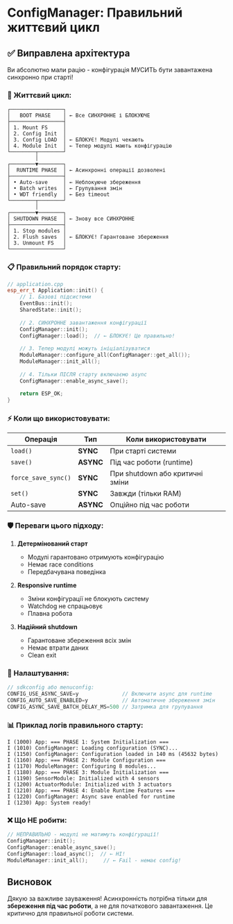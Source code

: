 # ConfigManager: Правильний життєвий цикл

## ✅ Виправлена архітектура

Ви абсолютно мали рацію - конфігурація МУСИТЬ бути завантажена синхронно при старті!

### 🔄 Життєвий цикл:

```
┌─────────────────┐
│   BOOT PHASE    │ ← Все СИНХРОННЕ і БЛОКУЮЧЕ
├─────────────────┤
│ 1. Mount FS     │
│ 2. Config Init  │
│ 3. Config LOAD  │ ← БЛОКУЄ! Модулі чекають
│ 4. Module Init  │ ← Тепер модулі мають конфігурацію
└────────┬────────┘
         │
┌────────▼────────┐
│  RUNTIME PHASE  │ ← Асинхронні операції дозволені
├─────────────────┤
│ • Auto-save     │ ← Неблокуюче збереження
│ • Batch writes  │ ← Групування змін
│ • WDT friendly  │ ← Без timeout
└────────┬────────┘
         │
┌────────▼────────┐
│ SHUTDOWN PHASE  │ ← Знову все СИНХРОННЕ
├─────────────────┤
│ 1. Stop modules │
│ 2. Flush saves  │ ← БЛОКУЄ! Гарантоване збереження
│ 3. Unmount FS   │
└─────────────────┘
```

### 📋 Правильний порядок старту:

```cpp
// application.cpp
esp_err_t Application::init() {
    // 1. Базові підсистеми
    EventBus::init();
    SharedState::init();
    
    // 2. СИНХРОННЕ завантаження конфігурації
    ConfigManager::init();
    ConfigManager::load();  // ← БЛОКУЄ! Це правильно!
    
    // 3. Тепер модулі можуть ініціалізуватися
    ModuleManager::configure_all(ConfigManager::get_all());
    ModuleManager::init_all();
    
    // 4. Тільки ПІСЛЯ старту включаємо async
    ConfigManager::enable_async_save();
    
    return ESP_OK;
}
```

### ⚡ Коли що використовувати:

| Операція | Тип | Коли використовувати |
|----------|-----|---------------------|
| `load()` | **SYNC** | При старті системи |
| `save()` | **ASYNC** | Під час роботи (runtime) |
| `force_save_sync()` | **SYNC** | При shutdown або критичні зміни |
| `set()` | **SYNC** | Завжди (тільки RAM) |
| Auto-save | **ASYNC** | Опційно під час роботи |

### 🛡️ Переваги цього підходу:

1. **Детермінований старт**
   - Модулі гарантовано отримують конфігурацію
   - Немає race conditions
   - Передбачувана поведінка

2. **Responsive runtime**
   - Зміни конфігурації не блокують систему
   - Watchdog не спрацьовує
   - Плавна робота

3. **Надійний shutdown**
   - Гарантоване збереження всіх змін
   - Немає втрати даних
   - Clean exit

### 🔧 Налаштування:

```cpp
// sdkconfig або menuconfig:
CONFIG_USE_ASYNC_SAVE=y              // Включити async для runtime
CONFIG_AUTO_SAVE_ENABLED=y           // Автоматичне збереження змін
CONFIG_ASYNC_SAVE_BATCH_DELAY_MS=500 // Затримка для групування
```

### 📊 Приклад логів правильного старту:

```
I (1000) App: === PHASE 1: System Initialization ===
I (1010) ConfigManager: Loading configuration (SYNC)...
I (1150) ConfigManager: Configuration loaded in 140 ms (45632 bytes)
I (1160) App: === PHASE 2: Module Configuration ===
I (1170) ModuleManager: Configuring 8 modules...
I (1180) App: === PHASE 3: Module Initialization ===
I (1190) SensorModule: Initialized with 4 sensors
I (1200) ActuatorModule: Initialized with 3 actuators
I (1210) App: === PHASE 4: Enable Runtime Features ===
I (1220) ConfigManager: Async save enabled for runtime
I (1230) App: System ready!
```

### ❌ Що НЕ робити:

```cpp
// НЕПРАВИЛЬНО - модулі не матимуть конфігурації!
ConfigManager::init();
ConfigManager::enable_async_save(); 
ConfigManager::load_async();  // ← НІ!
ModuleManager::init_all();     // ← Fail - немає config!
```

## Висновок

Дякую за важливе зауваження! Асинхронність потрібна тільки для **збереження під час роботи**, а не для початкового завантаження. Це критично для правильної роботи системи.

